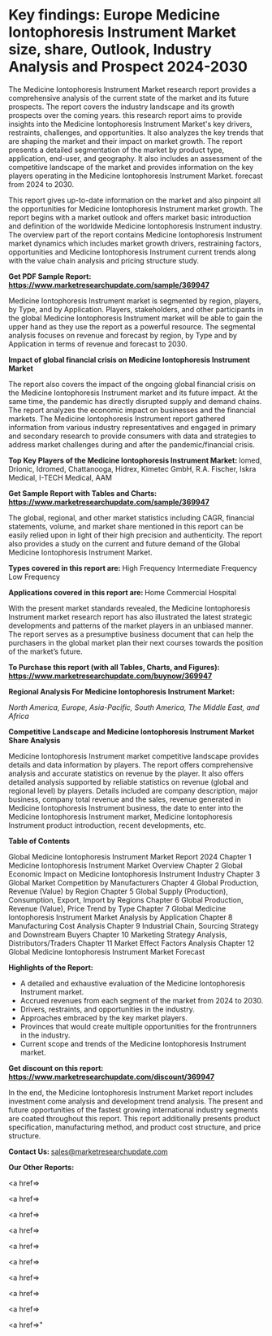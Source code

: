 # Key findings: Europe Medicine Iontophoresis Instrument Market size, share, Outlook, Industry Analysis and Prospect 2024-2030

The Medicine Iontophoresis Instrument Market research report provides a comprehensive analysis of the current state of the market and its future prospects. The report covers the industry landscape and its growth prospects over the coming years. this research report aims to provide insights into the Medicine Iontophoresis Instrument Market's key drivers, restraints, challenges, and opportunities. It also analyzes the key trends that are shaping the market and their impact on market growth. The report presents a detailed segmentation of the market by product type, application, end-user, and geography. It also includes an assessment of the competitive landscape of the market and provides information on the key players operating in the Medicine Iontophoresis Instrument Market. forecast from 2024 to 2030.

This report gives up-to-date information on the market and also pinpoint all the opportunities for Medicine Iontophoresis Instrument market growth. The report begins with a market outlook and offers market basic introduction and definition of the worldwide Medicine Iontophoresis Instrument industry. The overview part of the report contains Medicine Iontophoresis Instrument market dynamics which includes market growth drivers, restraining factors, opportunities and Medicine Iontophoresis Instrument current trends along with the value chain analysis and pricing structure study.

<strong><b>Get PDF Sample Report: <a href=https://www.marketresearchupdate.com/sample/369947>https://www.marketresearchupdate.com/sample/369947</a></b></strong>

Medicine Iontophoresis Instrument market is segmented by region, players, by Type, and by Application. Players, stakeholders, and other participants in the global Medicine Iontophoresis Instrument market will be able to gain the upper hand as they use the report as a powerful resource. The segmental analysis focuses on revenue and forecast by region, by Type and by Application in terms of revenue and forecast to 2030.

<strong><b>Impact of global financial crisis on Medicine Iontophoresis Instrument Market</b></strong>

The report also covers the impact of the ongoing global financial crisis on the Medicine Iontophoresis Instrument market and its future impact. At the same time, the pandemic has directly disrupted supply and demand chains. The report analyzes the economic impact on businesses and the financial markets. The Medicine Iontophoresis Instrument report gathered information from various industry representatives and engaged in primary and secondary research to provide consumers with data and strategies to address market challenges during and after the pandemic/financial crisis.

<strong><b>Top Key Players of the Medicine Iontophoresis Instrument Market:
</b></strong>Iomed, Drionic, Idromed, Chattanooga, Hidrex, Kimetec GmbH, R.A. Fischer, Iskra Medical, I-TECH Medical, AAM<strong><b>
</b></strong>

<strong><b>Get Sample Report with Tables and Charts: <a href=https://www.marketresearchupdate.com/sample/369947>https://www.marketresearchupdate.com/sample/369947</a></b></strong>

The global, regional, and other market statistics including CAGR, financial statements, volume, and market share mentioned in this report can be easily relied upon in light of their high precision and authenticity. The report also provides a study on the current and future demand of the Global Medicine Iontophoresis Instrument Market.

<strong><b>Types covered in this report are:
</b></strong>High Frequency
Intermediate Frequency
Low Frequency<strong><b>
</b></strong>

<strong><b>Applications covered in this report are:
</b></strong>Home
Commercial
Hospital<strong><b>
</b></strong>

With the present market standards revealed, the Medicine Iontophoresis Instrument market research report has also illustrated the latest strategic developments and patterns of the market players in an unbiased manner. The report serves as a presumptive business document that can help the purchasers in the global market plan their next courses towards the position of the market’s future.

<strong><b>To Purchase this report (with all Tables, Charts, and Figures): <a href=https://www.marketresearchupdate.com/buynow/369947>https://www.marketresearchupdate.com/buynow/369947</a></b></strong>

<strong><b>Regional Analysis For Medicine Iontophoresis Instrument Market:</b></strong>

<em><i>North America, Europe, Asia-Pacific, South America, The Middle East, and Africa</i></em>

<strong><b>Competitive Landscape and Medicine Iontophoresis Instrument Market Share Analysis</b></strong>

Medicine Iontophoresis Instrument market competitive landscape provides details and data information by players. The report offers comprehensive analysis and accurate statistics on revenue by the player. It also offers detailed analysis supported by reliable statistics on revenue (global and regional level) by players. Details included are company description, major business, company total revenue and the sales, revenue generated in Medicine Iontophoresis Instrument business, the date to enter into the Medicine Iontophoresis Instrument market, Medicine Iontophoresis Instrument product introduction, recent developments, etc.

<strong><b>Table of Contents</b></strong>

Global Medicine Iontophoresis Instrument Market Report 2024
Chapter 1 Medicine Iontophoresis Instrument Market Overview
Chapter 2 Global Economic Impact on Medicine Iontophoresis Instrument Industry
Chapter 3 Global Market Competition by Manufacturers
Chapter 4 Global Production, Revenue (Value) by Region
Chapter 5 Global Supply (Production), Consumption, Export, Import by Regions
Chapter 6 Global Production, Revenue (Value), Price Trend by Type
Chapter 7 Global Medicine Iontophoresis Instrument Market Analysis by Application
Chapter 8 Manufacturing Cost Analysis
Chapter 9 Industrial Chain, Sourcing Strategy and Downstream Buyers
Chapter 10 Marketing Strategy Analysis, Distributors/Traders
Chapter 11 Market Effect Factors Analysis
Chapter 12 Global Medicine Iontophoresis Instrument Market Forecast

<strong><b>Highlights of the Report:</b></strong>

- A detailed and exhaustive evaluation of the Medicine Iontophoresis Instrument market.
- Accrued revenues from each segment of the market from 2024 to 2030.
- Drivers, restraints, and opportunities in the industry.
- Approaches embraced by the key market players.
- Provinces that would create multiple opportunities for the frontrunners in the industry.
- Current scope and trends of the Medicine Iontophoresis Instrument market.

<strong><b>Get discount on this report: <a href=https://www.marketresearchupdate.com/discount/369947>https://www.marketresearchupdate.com/discount/369947</a></b></strong>

In the end, the Medicine Iontophoresis Instrument Market report includes investment come analysis and development trend analysis. The present and future opportunities of the fastest growing international industry segments are coated throughout this report. This report additionally presents product specification, manufacturing method, and product cost structure, and price structure.

<strong><b>Contact Us:
</b></strong>sales@marketresearchupdate.com

<strong>Our Other Reports:</strong>

<a href=></a>

<a href=></a>

<a href=></a>

<a href=></a>

<a href=></a>

<a href=></a>

<a href=></a>

<a href=></a>

<a href=></a>

<a href=></a>"
